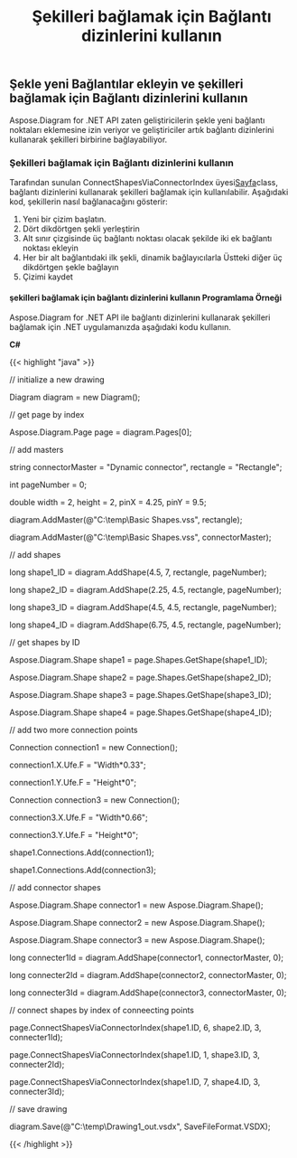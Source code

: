 ﻿---
title: Şekilleri bağlamak için Bağlantı dizinlerini kullanın
type: docs
weight: 10
url: /tr/net/use-connection-indexes-to-connect-shapes/
---
## **Şekle yeni Bağlantılar ekleyin ve şekilleri bağlamak için Bağlantı dizinlerini kullanın**
Aspose.Diagram for .NET API zaten geliştiricilerin şekle yeni bağlantı noktaları eklemesine izin veriyor ve geliştiriciler artık bağlantı dizinlerini kullanarak şekilleri birbirine bağlayabiliyor.
### **Şekilleri bağlamak için Bağlantı dizinlerini kullanın**
Tarafından sunulan ConnectShapesViaConnectorIndex üyesi[Sayfa](https://reference.aspose.com/diagram/net/aspose.diagram/page)class, bağlantı dizinlerini kullanarak şekilleri bağlamak için kullanılabilir. Aşağıdaki kod, şekillerin nasıl bağlanacağını gösterir:

1. Yeni bir çizim başlatın.
1. Dört dikdörtgen şekli yerleştirin
1. Alt sınır çizgisinde üç bağlantı noktası olacak şekilde iki ek bağlantı noktası ekleyin
1. Her bir alt bağlantıdaki ilk şekli, dinamik bağlayıcılarla Üstteki diğer üç dikdörtgen şekle bağlayın
1. Çizimi kaydet
#### **şekilleri bağlamak için bağlantı dizinlerini kullanın Programlama Örneği**
Aspose.Diagram for .NET API ile bağlantı dizinlerini kullanarak şekilleri bağlamak için .NET uygulamanızda aşağıdaki kodu kullanın.

**C#**

{{< highlight "java" >}}

 // initialize a new drawing

Diagram diagram = new Diagram();

// get page by index

Aspose.Diagram.Page page = diagram.Pages[0];

// add masters

string connectorMaster = "Dynamic connector", rectangle = "Rectangle";

int pageNumber = 0;

double width = 2, height = 2, pinX = 4.25, pinY = 9.5;

diagram.AddMaster(@"C:\temp\Basic Shapes.vss", rectangle);

diagram.AddMaster(@"C:\temp\Basic Shapes.vss", connectorMaster);

// add shapes

long shape1_ID = diagram.AddShape(4.5, 7, rectangle, pageNumber);

long shape2_ID = diagram.AddShape(2.25, 4.5, rectangle, pageNumber);

long shape3_ID = diagram.AddShape(4.5, 4.5, rectangle, pageNumber);

long shape4_ID = diagram.AddShape(6.75, 4.5, rectangle, pageNumber);

// get shapes by ID

Aspose.Diagram.Shape shape1 = page.Shapes.GetShape(shape1_ID);

Aspose.Diagram.Shape shape2 = page.Shapes.GetShape(shape2_ID);

Aspose.Diagram.Shape shape3 = page.Shapes.GetShape(shape3_ID);

Aspose.Diagram.Shape shape4 = page.Shapes.GetShape(shape4_ID);

// add two more connection points

Connection connection1 = new Connection();

connection1.X.Ufe.F = "Width*0.33";

connection1.Y.Ufe.F = "Height*0";

Connection connection3 = new Connection();

connection3.X.Ufe.F = "Width*0.66";

connection3.Y.Ufe.F = "Height*0";

shape1.Connections.Add(connection1);

shape1.Connections.Add(connection3);



// add connector shapes

Aspose.Diagram.Shape connector1 = new Aspose.Diagram.Shape();

Aspose.Diagram.Shape connector2 = new Aspose.Diagram.Shape();

Aspose.Diagram.Shape connector3 = new Aspose.Diagram.Shape();

long connecter1Id = diagram.AddShape(connector1, connectorMaster, 0);

long connecter2Id = diagram.AddShape(connector2, connectorMaster, 0);

long connecter3Id = diagram.AddShape(connector3, connectorMaster, 0);

// connect shapes by index of conneecting points

page.ConnectShapesViaConnectorIndex(shape1.ID, 6, shape2.ID, 3, connecter1Id);

page.ConnectShapesViaConnectorIndex(shape1.ID, 1, shape3.ID, 3, connecter2Id);

page.ConnectShapesViaConnectorIndex(shape1.ID, 7, shape4.ID, 3, connecter3Id);

// save drawing

diagram.Save(@"C:\temp\Drawing1_out.vsdx", SaveFileFormat.VSDX);

{{< /highlight >}}
